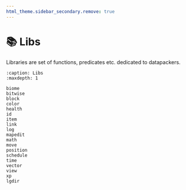```yaml
---
html_theme.sidebar_secondary.remove: true
---
```


# 📚 Libs

Libraries are set of functions, predicates etc. dedicated to datapackers.

```{toctree}
:caption: Libs
:maxdepth: 1

biome
bitwise
block
color
health
id
item
link
log
mapedit
math
move
position
schedule
time
vector
view
xp
lgdir
```
